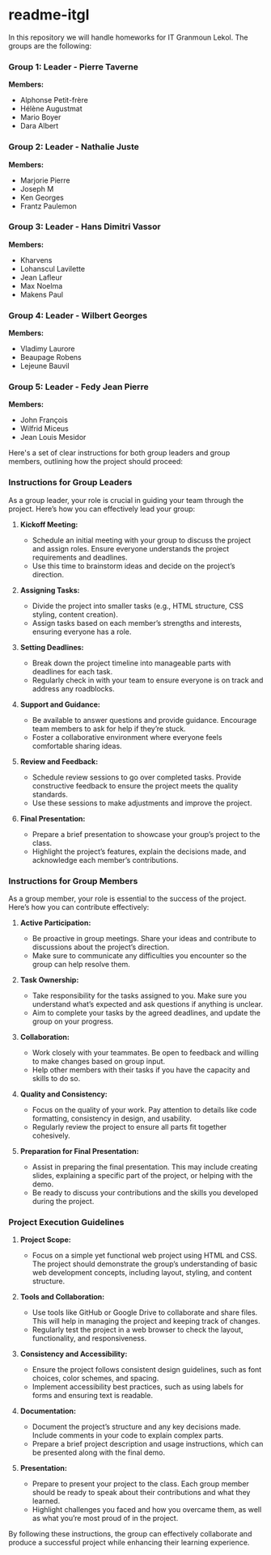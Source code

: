 # readme-itgl
In this repository we will handle homeworks for IT Granmoun Lekol. The groups are the following:

### **Group 1: Leader - Pierre Taverne**
**Members:**
- Alphonse Petit-frère
- Hélène Augustmat
- Mario Boyer
- Dara Albert

### **Group 2: Leader - Nathalie Juste**
**Members:**
- Marjorie Pierre
- Joseph M
- Ken Georges
- Frantz Paulemon

### **Group 3: Leader - Hans Dimitri Vassor**
**Members:**
- Kharvens
- Lohanscul Lavilette
- Jean Lafleur
- Max Noelma
- Makens Paul

### **Group 4: Leader - Wilbert Georges**
**Members:**
- Vladimy Laurore
- Beaupage Robens
- Lejeune Bauvil

### **Group 5: Leader - Fedy Jean Pierre**
**Members:**
- John François
- Wilfrid Miceus
- Jean Louis Mesidor

Here's a set of clear instructions for both group leaders and group members, outlining how the project should proceed:

### **Instructions for Group Leaders**

As a group leader, your role is crucial in guiding your team through the project. Here’s how you can effectively lead your group:

1. **Kickoff Meeting:**
   - Schedule an initial meeting with your group to discuss the project and assign roles. Ensure everyone understands the project requirements and deadlines.
   - Use this time to brainstorm ideas and decide on the project’s direction.

2. **Assigning Tasks:**
   - Divide the project into smaller tasks (e.g., HTML structure, CSS styling, content creation).
   - Assign tasks based on each member’s strengths and interests, ensuring everyone has a role.

3. **Setting Deadlines:**
   - Break down the project timeline into manageable parts with deadlines for each task.
   - Regularly check in with your team to ensure everyone is on track and address any roadblocks.

4. **Support and Guidance:**
   - Be available to answer questions and provide guidance. Encourage team members to ask for help if they’re stuck.
   - Foster a collaborative environment where everyone feels comfortable sharing ideas.

5. **Review and Feedback:**
   - Schedule review sessions to go over completed tasks. Provide constructive feedback to ensure the project meets the quality standards.
   - Use these sessions to make adjustments and improve the project.

6. **Final Presentation:**
   - Prepare a brief presentation to showcase your group’s project to the class.
   - Highlight the project’s features, explain the decisions made, and acknowledge each member’s contributions.

### **Instructions for Group Members**

As a group member, your role is essential to the success of the project. Here’s how you can contribute effectively:

1. **Active Participation:**
   - Be proactive in group meetings. Share your ideas and contribute to discussions about the project’s direction.
   - Make sure to communicate any difficulties you encounter so the group can help resolve them.

2. **Task Ownership:**
   - Take responsibility for the tasks assigned to you. Make sure you understand what’s expected and ask questions if anything is unclear.
   - Aim to complete your tasks by the agreed deadlines, and update the group on your progress.

3. **Collaboration:**
   - Work closely with your teammates. Be open to feedback and willing to make changes based on group input.
   - Help other members with their tasks if you have the capacity and skills to do so.

4. **Quality and Consistency:**
   - Focus on the quality of your work. Pay attention to details like code formatting, consistency in design, and usability.
   - Regularly review the project to ensure all parts fit together cohesively.

5. **Preparation for Final Presentation:**
   - Assist in preparing the final presentation. This may include creating slides, explaining a specific part of the project, or helping with the demo.
   - Be ready to discuss your contributions and the skills you developed during the project.

### **Project Execution Guidelines**

1. **Project Scope:**
   - Focus on a simple yet functional web project using HTML and CSS. The project should demonstrate the group’s understanding of basic web development concepts, including layout, styling, and content structure.

2. **Tools and Collaboration:**
   - Use tools like GitHub or Google Drive to collaborate and share files. This will help in managing the project and keeping track of changes.
   - Regularly test the project in a web browser to check the layout, functionality, and responsiveness.

3. **Consistency and Accessibility:**
   - Ensure the project follows consistent design guidelines, such as font choices, color schemes, and spacing.
   - Implement accessibility best practices, such as using labels for forms and ensuring text is readable.

4. **Documentation:**
   - Document the project’s structure and any key decisions made. Include comments in your code to explain complex parts.
   - Prepare a brief project description and usage instructions, which can be presented along with the final demo.

5. **Presentation:**
   - Prepare to present your project to the class. Each group member should be ready to speak about their contributions and what they learned.
   - Highlight challenges you faced and how you overcame them, as well as what you’re most proud of in the project.

By following these instructions, the group can effectively collaborate and produce a successful project while enhancing their learning experience.
